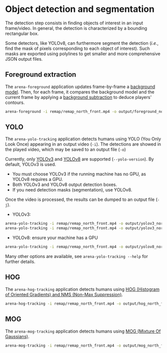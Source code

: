 # Object detection and segmentation


The detection step consists in finding objects of interest in an input frame/video.
In general, the detection is characterized by a bounding rectangular box.

Some detectors, like YOLOv8, can furthermore segment the detection (_i.e._, find the mask of pixels corresponding to each object of interest).
Such masks are exported using polylines to get smaller and more comprehensive JSON output files.

## Foreground extraction

The `arena-foreground` application updates frame-by-frame a [background model](https://learnopencv.com/simple-background-estimation-in-videos-using-opencv-c-python/).
Then, for each frame, it compares the background model and the current frame by applying a [background subtraction](https://docs.opencv.org/4.x/d1/dc5/tutorial_background_subtraction.html) to deduce players' contours.

```bash
arena-foreground -i remap/remap_north_front.mp4 -o output/foreground_north_front.mp4
```

## YOLO

The `arena-yolo-tracking` application detects humans using YOLO (You Only Look Once) appearing in an output video (`-i`).
The detections are showed in the played video, which may be saved to an output file (`-o`)

Currently, only [YOLOv3](https://pjreddie.com/darknet/yolo/) and [YOLOv8](https://docs.ultralytics.com/) are supported (`--yolo-version`). By default, YOLOv3 is used.
* You must choose YOLOv3 if the running machine has no GPU, as YOLOv8 requires a GPU.
* Both YOLOv3 and YOLOv8 output detection boxes.
* If you need detection masks (segmentation), use YOLOv8.

Once the video is processed, the results can be dumped to an output file (`-j`).


* YOLOv3:

```bash
arena-yolo-tracking -i remap/remap_north_front.mp4 -o output/yolov3_north_front.mp4
arena-yolo-tracking -i remap/remap_north_front.mp4 -o output/yolov3_north_front.mp4 --yolo-version 3 -j json/yolov3/remap_north_front.json
```

* YOLOv8: ensure your machine has a GPU

```bash
arena-yolo-tracking -i remap/remap_north_front.mp4 -o output/yolov8_north_front.mp4 --yolo-version 8 -j json/yolov8/remap_north_front.json
```

Many other options are available, see `arena-yolo-tracking --help` for further details.

## HOG

The `arena-hog-tracking` application detects humans using [HOG (Histogram of Oriented Gradients)
and NMS (Non-Max Suppression)](https://pyimagesearch.com/2015/11/09/pedestrian-detection-opencv/).

```bash
arena-hog-tracking -i remap/remap_north_front.mp4 -o output/hog_north_front.mp4
```

## MOG

The `arena-mog-tracking` application detects humans using [MOG (Mixture Of Gaussians)](https://www.geeksforgeeks.org/python-opencv-background-subtraction/).

```bash
arena-mog-tracking -i remap/remap_north_front.mp4 -o output/mog_north_front.mp4
```
